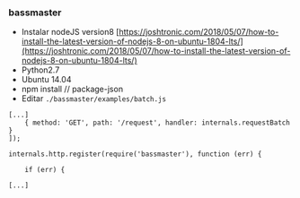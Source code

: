 ### bassmaster
- Instalar nodeJS version8
[https://joshtronic.com/2018/05/07/how-to-install-the-latest-version-of-nodejs-8-on-ubuntu-1804-lts/](https://joshtronic.com/2018/05/07/how-to-install-the-latest-version-of-nodejs-8-on-ubuntu-1804-lts/)
- Python2.7
- Ubuntu 14.04
- npm install // package-json
- Editar `./bassmaster/examples/batch.js`
```node
[...]
    { method: 'GET', path: '/request', handler: internals.requestBatch }
]);

internals.http.register(require('bassmaster'), function (err) {

    if (err) {

[...]
```
